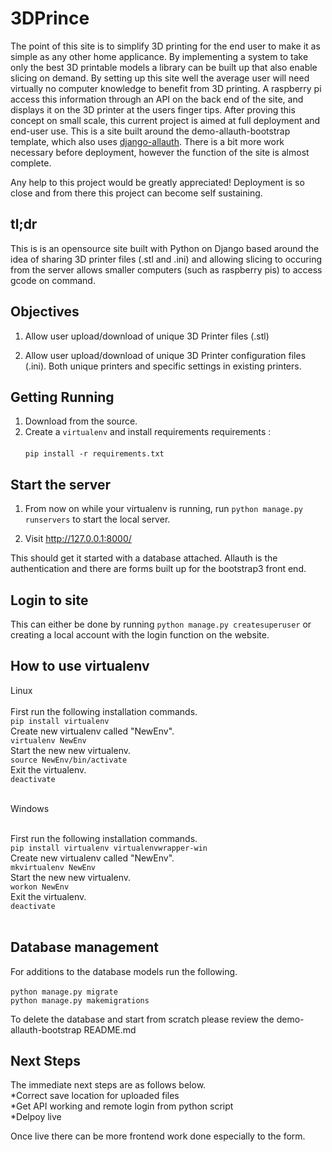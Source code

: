 # 3DPrince

The point of this site is to simplify 3D printing for the end user to make it as simple as any other home applicance. By implementing a system to take only the best 3D printable models a library can be built up that also enable slicing on demand.  By setting up this site well the average user will need virtually no computer knowledge to benefit from 3D printing. A raspberry pi access this information through an API on the back end of the site, and displays it on the 3D printer at the users finger tips.  After proving this concept on small scale, this current project is aimed at full deployment and end-user use. This is a site built around the demo-allauth-bootstrap template, which also uses [django-allauth](https://github.com/pennersr/django-allauth). There is a bit more work necessary before deployment, however the function of the site is almost complete. 

Any help to this project would be greatly appreciated! Deployment is so close and from there this project can become self sustaining.

## tl;dr

This is is an opensource site built with Python on Django based around the idea of sharing 3D printer files (.stl and .ini) and allowing slicing to occuring from the server allows smaller computers (such as raspberry pis) to access gcode on command. 

## Objectives

1. Allow user upload/download of unique 3D Printer files (.stl)

2. Allow user upload/download of unique 3D Printer configuration files (.ini). Both unique printers and specific settings in existing printers.


## Getting Running

1. Download from the source.
2. Create a ``virtualenv`` and install requirements requirements : <br> <br>``pip install -r requirements.txt``<br>


## Start the server

1. From now on while your virtualenv is running, run ``python manage.py runservers`` to start the local server.

2. Visit http://127.0.0.1:8000/


This should get it started with a database attached. Allauth is the authentication and there are forms built up for the bootstrap3 front end.


## Login to site

This can either be done by running ``python manage.py createsuperuser`` or creating a local account with the login function on the website. 

## How to use virtualenv

Linux<br><br>
First run the following installation commands.<br>
``pip install virtualenv`` <br>
Create new virtualenv called "NewEnv". <br>
``virtualenv NewEnv`` <br>
Start the new new virtualenv. <br>
``source NewEnv/bin/activate`` <br>
Exit the virtualenv.<br>
``deactivate`` <br><br>

Windows<br><br>

First run the following installation commands.<br>
``pip install virtualenv virtualenvwrapper-win`` <br>
Create new virtualenv called "NewEnv". <br>
``mkvirtualenv NewEnv`` <br>
Start the new new virtualenv. <br>
``workon NewEnv`` <br>
Exit the virtualenv.<br>
``deactivate`` <br><br>



## Database management

For additions to the database models run the following. <br><br> ``python manage.py migrate``<br>
``python manage.py makemigrations``

To delete the database and start from scratch please review the demo-allauth-bootstrap README.md

## Next Steps

The immediate next steps are as follows below. <br> *Correct save location for uploaded files<br>
	*Get API working and remote login from python script <br>
    *Delpoy live


Once live there can be more frontend work done especially to the form.

